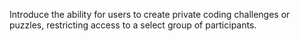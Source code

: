 Introduce the ability for users to create private coding challenges or puzzles, restricting access to a select group of participants.
